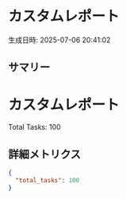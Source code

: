 # カスタムレポート

生成日時: 2025-07-06 20:41:02

## サマリー

# カスタムレポート

Total Tasks: 100

## 詳細メトリクス
```json
{
  "total_tasks": 100
}
```
